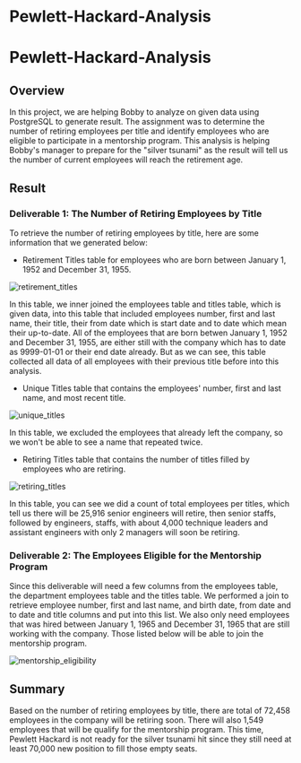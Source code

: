 # Pewlett-Hackard-Analysis
# Pewlett-Hackard-Analysis

## Overview
In this project, we are helping Bobby to analyze on given data using PostgreSQL to generate result. The assignment was to determine the number of retiring employees per title and identify employees who are eligible to participate in a mentorship program. This analysis is helping Bobby's manager to prepare for the "silver tsunami" as the result will tell us the number of current employees will reach the retirement age. 

## Result

### Deliverable 1: The Number of Retiring Employees by Title
To retrieve the number of retiring employees by title, here are some information that we generated below:

- Retirement Titles table for employees who are born between January 1, 1952 and December 31, 1955.

![retirement_titles](https://user-images.githubusercontent.com/107448172/183279198-15fc1ab1-c2ce-494a-aed4-aada2c2a7eb5.png)

In this table, we inner joined the employees table and titles table, which is given data, into this table that included employees number, first and last name, their title, their from date which is start date and to date which mean their up-to-date. All of the employees that are born betwen January 1, 1952 and December 31, 1955, are either still with the company which has to date as 9999-01-01 or their end date already. But as we can see, this table collected all data of all employees with their previous title before into this analysis.

- Unique Titles table that contains the employees' number, first and last name, and most recent title.

![unique_titles](https://user-images.githubusercontent.com/107448172/183279199-5d48b326-167e-4c7a-9578-cc7f849b01f3.png)

In this table, we excluded the employees that already left the company, so we won't be able to see a name that repeated twice.

- Retiring Titles table that contains the number of titles filled by employees who are retiring. 

![retiring_titles](https://user-images.githubusercontent.com/107448172/183279203-2278a5df-a271-4909-b65c-5b5f25d52afa.png)

In this table, you can see we did a count of total employees per titles, which tell us there will be 25,916 senior engineers will retire, then senior staffs, followed by engineers, staffs, with about 4,000 technique leaders and assistant engineers with only 2 managers will soon be retiring. 

### Deliverable 2: The Employees Eligible for the Mentorship Program

Since this deliverable will need a few columns from the employees table, the department employees table and the titles table. We performed a join to retrieve employee number, first and last name, and birth date, from date and to date and title columns and put into this list. We also only need employees that was hired between January 1, 1965 and December 31, 1965 that are still working with the company. Those listed below will be able to join the mentorship program. 

![mentorship_eligibility](https://user-images.githubusercontent.com/107448172/183280637-dd28d1a3-4b09-43b5-9b5f-5c3750f887ae.png)

## Summary

Based on the number of retiring employees by title, there are total of 72,458 employees in the company will be retiring soon. There will also 1,549 employees that will be qualify for the mentorship program. This time, Pewlett Hackard is not ready for the silver tsunami hit since they still need at least 70,000 new position to fill those empty seats.




